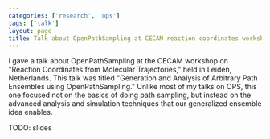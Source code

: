 ```yaml
---
categories: ['research', 'ops']
tags: ['talk']
layout: page
title: Talk about OpenPathSampling at CECAM reaction coordinates workshop
---
```


I gave a talk about OpenPathSampling at the CECAM workshop on "Reaction
Coordinates from Molecular Trajectories," held in Leiden, Netherlands. This
talk was titled "Generation and Analysis of Arbitrary Path Ensembles using
OpenPathSampling." Unlike most of my talks on OPS, this one focused not on
the basics of doing path sampling, but instead on the advanced analysis and
simulation techniques that our generalized ensemble idea enables.

TODO: slides
